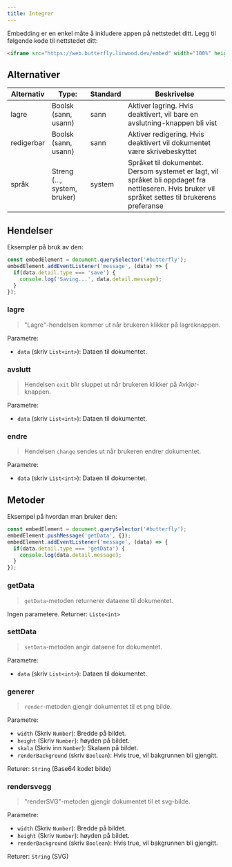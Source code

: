 ```yaml
---
title: Integrer
---
```


Embedding er en enkel måte å inkludere appen på nettstedet ditt.
Legg til følgende kode til nettstedet ditt:

```html
<iframe src="https://web.butterfly.linwood.dev/embed" width="100%" height="500px" allowtransparency="true"></iframe>
```

## Alternativer

| Alternativ | Type:                                                                           | Standard | Beskrivelse                                                                                                                                                                        |
| ---------- | ----------------------------------------------------------------------------------------------- | -------- | ---------------------------------------------------------------------------------------------------------------------------------------------------------------------------------- |
| lagre      | Boolsk (sann, usann)                                                         | sann     | Aktiver lagring. Hvis deaktivert, vil bare en avslutning-knappen bli vist                                                                                          |
| redigerbar | Boolsk (sann, usann)                                                         | sann     | Aktiver redigering. Hvis deaktivert vil dokumentet være skrivebeskyttet                                                                                            |
| språk      | Streng (..., system, bruker) | system   | Språket til dokumentet. Dersom systemet er lagt, vil språket bli oppdaget fra nettleseren. Hvis bruker vil språket settes til brukerens preferanse |

## Hendelser

Eksempler på bruk av den:

```javascript
const embedElement = document.querySelector('#butterfly');
embedElement.addEventListener('message', (data) => {
  if(data.detail.type === 'save') {
    console.log('Saving...', data.detail.message);
  }
});
```

### lagre

> "Lagre"-hendelsen kommer ut når brukeren klikker på lagreknappen.

Parametre:

- `data` (skriv `List<int>`): Dataen til dokumentet.

### avslutt

> Hendelsen `exit` blir sluppet ut når brukeren klikker på Avkjør-knappen.

Parametre:

- `data` (skriv `List<int>`): Dataen til dokumentet.

### endre

> Hendelsen `change` sendes ut når brukeren endrer dokumentet.

Parametre:

- `data` (skriv `List<int>`): Dataen til dokumentet.

## Metoder

Eksempel på hvordan man bruker den:

```javascript
const embedElement = document.querySelector('#butterfly');
embedElement.pushMessage('getData', {});
embedElement.addEventListener('message', (data) => {
  if(data.detail.type === 'getData') {
    console.log(data.detail.message);
  }
});
```

### getData

> `getData`-metoden returnerer dataene til dokumentet.

Ingen parametere.
Returner: `Liste<int>`

### settData

> `setData`-metoden angir dataene for dokumentet.

Parametre:

- `data` (skriv `List<int>`): Dataen til dokumentet.

### generer

> `render`-metoden gjengir dokumentet til et png bilde.

Parametre:

- `width` (Skriv `Number`): Bredde på bildet.
- `height` (Skriv `Number`): høyden på bildet.
- `skala` (Skriv inn `Number`): Skalaen på bildet.
- `renderBackground` (skriv `Boolean`): Hvis true, vil bakgrunnen bli gjengitt.

Returer: `String` (Base64 kodet bilde)

### rendersvegg

> "renderSVG"-metoden gjengir dokumentet til et svg-bilde.

Parametre:

- `width` (Skriv `Number`): Bredde på bildet.
- `height` (Skriv `Number`): høyden på bildet.
- `renderBackground` (skriv `Boolean`): Hvis true, vil bakgrunnen bli gjengitt.

Returer: `String` (SVG)
